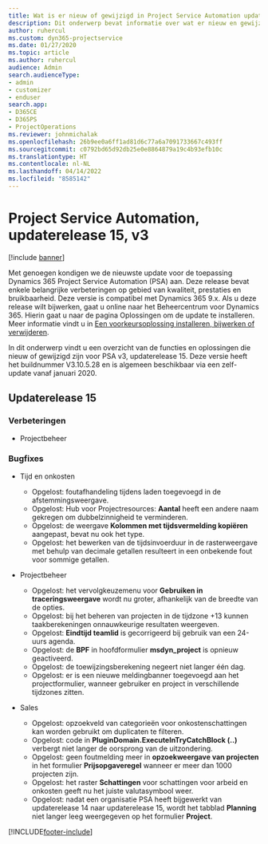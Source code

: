 ```yaml
---
title: Wat is er nieuw of gewijzigd in Project Service Automation updaterelease 15, v3
description: Dit onderwerp bevat informatie over wat er nieuw en gewijzigd is in Project Service Automation updaterelease 15, v3.
author: ruhercul
ms.custom: dyn365-projectservice
ms.date: 01/27/2020
ms.topic: article
ms.author: ruhercul
audience: Admin
search.audienceType:
- admin
- customizer
- enduser
search.app:
- D365CE
- D365PS
- ProjectOperations
ms.reviewer: johnmichalak
ms.openlocfilehash: 26b9ee0a6ff1ad81d6c77a6a7091733667c493ff
ms.sourcegitcommit: c0792bd65d92db25e0e8864879a19c4b93efb10c
ms.translationtype: HT
ms.contentlocale: nl-NL
ms.lasthandoff: 04/14/2022
ms.locfileid: "8585142"
---
```

# <a name="project-service-automation-update-release-15-v3"></a>Project Service Automation, updaterelease 15, v3

[!include [banner](../includes/psa-now-project-operations.md)]

Met genoegen kondigen we de nieuwste update voor de toepassing Dynamics 365 Project Service Automation (PSA) aan. Deze release bevat enkele belangrijke verbeteringen op gebied van kwaliteit, prestaties en bruikbaarheid. Deze versie is compatibel met Dynamics 365 9.x. Als u deze release wilt bijwerken, gaat u online naar het Beheercentrum voor Dynamics 365. Hierin gaat u naar de pagina Oplossingen om de update te installeren. Meer informatie vindt u in [Een voorkeursoplossing installeren, bijwerken of verwijderen](/power-platform/admin/install-remove-preferred-solution).

In dit onderwerp vindt u een overzicht van de functies en oplossingen die nieuw of gewijzigd zijn voor PSA v3, updaterelease 15. Deze versie heeft het buildnummer V3.10.5.28 en is algemeen beschikbaar via een zelf-update vanaf januari 2020.

## <a name="update-release-15"></a>Updaterelease 15 

### <a name="enhancements"></a>Verbeteringen

- Projectbeheer

### <a name="bug-fixes"></a>Bugfixes

- Tijd en onkosten

  - Opgelost: foutafhandeling tijdens laden toegevoegd in de afstemmingsweergave.
  - Opgelost: Hub voor Projectresources: **Aantal** heeft een andere naam gekregen om dubbelzinnigheid te verminderen.
  - Opgelost: de weergave **Kolommen met tijdsvermelding kopiëren** aangepast, bevat nu ook het type.
  - Opgelost: het bewerken van de tijdsinvoerduur in de rasterweergave met behulp van decimale getallen resulteert in een onbekende fout voor sommige getallen.

- Projectbeheer

  - Opgelost: het vervolgkeuzemenu voor **Gebruiken in traceringsweergave** wordt nu groter, afhankelijk van de breedte van de opties.
  - Opgelost: bij het beheren van projecten in de tijdzone +13 kunnen taakberekeningen onnauwkeurige resultaten weergeven.
  - Opgelost: **Eindtijd teamlid** is gecorrigeerd bij gebruik van een 24-uurs agenda.
  - Opgelost: de **BPF** in hoofdformulier **msdyn_project** is opnieuw geactiveerd.
  - Opgelost: de toewijzingsberekening negeert niet langer één dag.
  - Opgelost: er is een nieuwe meldingbanner toegevoegd aan het projectformulier, wanneer gebruiker en project in verschillende tijdzones zitten.

- Sales

  - Opgelost: opzoekveld van categorieën voor onkostenschattingen kan worden gebruikt om duplicaten te filteren.
  - Opgelost: code in **PluginDomain.ExecuteInTryCatchBlock (..)** verbergt niet langer de oorsprong van de uitzondering.
  - Opgelost: geen foutmelding meer in **opzoekweergave van projecten** in het formulier **Prijsopgaveregel** wanneer er meer dan 1000 projecten zijn.
  - Opgelost: het raster **Schattingen** voor schattingen voor arbeid en onkosten geeft nu het juiste valutasymbool weer.
  - Opgelost: nadat een organisatie PSA heeft bijgewerkt van updaterelease 14 naar updaterelease 15, wordt het tabblad **Planning** niet langer leeg weergegeven op het formulier **Project**.


[!INCLUDE[footer-include](../includes/footer-banner.md)]
